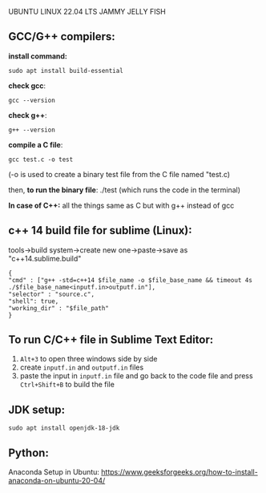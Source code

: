 UBUNTU LINUX 22.04 LTS JAMMY JELLY FISH

GCC/G++ compilers:
-------------------------
**install command:** 

```sudo apt install build-essential```

**check gcc**: 

```gcc --version```

**check g++**: 

```g++ --version```

**compile a C file**: 

``` gcc test.c -o test ```

(-o is used to create a binary test file from the C file named "test.c)

then, **to run the binary file**: ./test (which runs the code in the terminal)

**In case of C++:** all the things same as C but with g++ instead of gcc


c++ 14 build file for sublime (Linux):
--------------------------------------
tools->build system->create new one->paste->save as "c++14.sublime.build"
```
{
"cmd" : ["g++ -std=c++14 $file_name -o $file_base_name && timeout 4s ./$file_base_name<inputf.in>outputf.in"], 
"selector" : "source.c",
"shell": true,
"working_dir" : "$file_path"
}
```
To run C/C++ file in Sublime Text Editor:
-----------------------------------------
1. ```Alt+3``` to open three windows side by side
2. create ```inputf.in``` and ```outputf.in``` files
3. paste the input in ```inputf.in``` file and go back to the code file and press ```Ctrl+Shift+B``` to build the file


JDK setup:
----------
```sudo apt install openjdk-18-jdk```

Python:
-------
Anaconda Setup in Ubuntu:
https://www.geeksforgeeks.org/how-to-install-anaconda-on-ubuntu-20-04/
